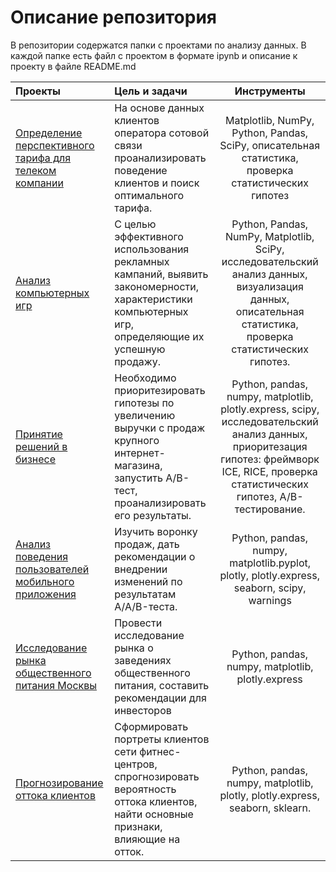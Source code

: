 # Описание репозитория
В репозитории содержатся папки с проектами по анализу данных. В каждой папке есть файл с проектом в формате ipynb и описание к проекту в файле README.md 

Проекты                            | Цель и задачи                                  | Инструменты
:--------------------------------- | :--------------------------------------------  | :---------------------------------:
[Определение перспективного тарифа для телеком компании](https://github.com/IgorynAndronov/Yandex-Practikum/tree/main/Определение%20перспективного%20тарифа) | На основе данных клиентов оператора сотовой связи проанализировать поведение клиентов и поиск оптимального тарифа.| Matplotlib, NumPy, Python, Pandas, SciPy, описательная статистика, проверка статистических гипотез
[Анализ компьютерных игр](https://github.com/IgorynAndronov/Yandex-Practikum/tree/main/Анализ%20компьютерных%20игр) | С целью эффективного использования рекламных кампаний, выявить закономерности, характеристики компьютерных игр, определяющие их успешную продажу. | Python, Pandas, NumPy, Matplotlib, SciPy, исследовательский анализ данных, визуализация данных, описательная статистика, проверка статистических гипотез.
[Принятие решений в бизнесе](https://github.com/IgorynAndronov/Yandex-Practikum/tree/main/Принятие%20решений%20в%20бизнесе) | Необходимо приоритезировать гипотезы по увеличению выручки с продаж крупного интернет-магазина, запустить А/B-тест, проанализировать его результаты. | Python, pandas, numpy, matplotlib, plotly.express, scipy, исследовательский анализ данных, приоритезация гипотез: фреймворк ICE, RICE, проверка статистических гипотез, A/B-тестирование.
[Анализ поведения пользователей мобильного приложения](https://github.com/IgorynAndronov/Yandex-Practikum/tree/main/Анализ%20поведения%20пользователей%20мобильного%20приложения) | Изучить воронку продаж, дать рекомендации о внедрении изменений по результатам A/A/B-теста.|Python, pandas, numpy, matplotlib.pyplot, plotly, plotly.express, seaborn, scipy, warnings
[Исследование рынка общественного питания Москвы](https://github.com/IgorynAndronov/Yandex-Practikum/tree/main/Исследование%20рынка%20общественного%20питания%20Москвы) | Провести исследование рынка о заведениях общественного питания, составить рекомендации для инвесторов | Python, pandas, numpy, matplotlib, plotly.express
[Прогнозирование оттока клиентов](https://github.com/IgorynAndronov/Yandex-Practikum/tree/main/Прогнозирование%20оттока%20клиентов) |Сформировать портреты клиентов сети фитнес-центров, спрогнозировать вероятность оттока клиентов, найти основные признаки, влияющие на отток. | Python, pandas, numpy, matplotlib, plotly, plotly.express, seaborn, sklearn.
